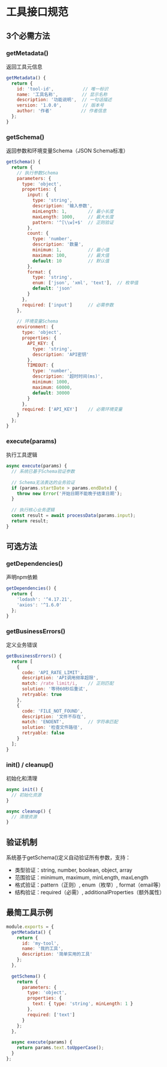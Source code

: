 # 工具接口规范

<knowledge>

## 3个必需方法

### getMetadata()
返回工具元信息
```javascript
getMetadata() {
  return {
    id: 'tool-id',           // 唯一标识
    name: '工具名称',         // 显示名称
    description: '功能说明',  // 一句话描述
    version: '1.0.0',        // 版本号
    author: '作者'           // 作者信息
  };
}
```

### getSchema()
返回参数和环境变量Schema（JSON Schema标准）
```javascript
getSchema() {
  return {
    // 执行参数Schema
    parameters: {
      type: 'object',
      properties: {
        input: { 
          type: 'string',
          description: '输入参数',
          minLength: 1,        // 最小长度
          maxLength: 1000,     // 最大长度
          pattern: '^[\\w]+$'  // 正则验证
        },
        count: {
          type: 'number',
          description: '数量',
          minimum: 1,          // 最小值
          maximum: 100,        // 最大值
          default: 10          // 默认值
        },
        format: {
          type: 'string',
          enum: ['json', 'xml', 'text'],  // 枚举值
          default: 'json'
        }
      },
      required: ['input']      // 必需参数
    },
    
    // 环境变量Schema
    environment: {
      type: 'object',
      properties: {
        API_KEY: {
          type: 'string',
          description: 'API密钥'
        },
        TIMEOUT: {
          type: 'number',
          description: '超时时间(ms)',
          minimum: 1000,
          maximum: 60000,
          default: 30000
        }
      },
      required: ['API_KEY']    // 必需环境变量
    }
  };
}
```

### execute(params)
执行工具逻辑
```javascript
async execute(params) {
  // 系统已基于Schema验证参数
  
  // Schema无法表达的业务验证
  if (params.startDate > params.endDate) {
    throw new Error('开始日期不能晚于结束日期');
  }
  
  // 执行核心业务逻辑
  const result = await processData(params.input);
  return result;
}
```

## 可选方法

### getDependencies()
声明npm依赖
```javascript
getDependencies() {
  return {
    'lodash': '^4.17.21',
    'axios': '^1.6.0'
  };
}
```

### getBusinessErrors()
定义业务错误
```javascript
getBusinessErrors() {
  return [
    {
      code: 'API_RATE_LIMIT',
      description: 'API调用频率超限',
      match: /rate limit/i,    // 正则匹配
      solution: '等待60秒后重试',
      retryable: true
    },
    {
      code: 'FILE_NOT_FOUND',
      description: '文件不存在',
      match: 'ENOENT',         // 字符串匹配
      solution: '检查文件路径',
      retryable: false
    }
  ];
}
```

### init() / cleanup()
初始化和清理
```javascript
async init() {
  // 初始化资源
}

async cleanup() {
  // 清理资源
}
```

## 验证机制

系统基于getSchema()定义自动验证所有参数，支持：
- 类型验证：string, number, boolean, object, array
- 范围验证：minimum, maximum, minLength, maxLength
- 格式验证：pattern（正则）, enum（枚举）, format（email等）
- 结构验证：required（必需）, additionalProperties（额外属性）

## 最简工具示例
```javascript
module.exports = {
  getMetadata() {
    return {
      id: 'my-tool',
      name: '我的工具',
      description: '简单实用的工具'
    };
  },
  
  getSchema() {
    return {
      parameters: {
        type: 'object',
        properties: {
          text: { type: 'string', minLength: 1 }
        },
        required: ['text']
      }
    };
  },
  
  async execute(params) {
    return params.text.toUpperCase();
  }
};
```

</knowledge>